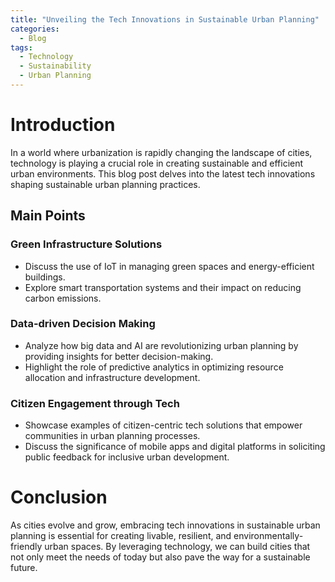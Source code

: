 ```yaml
---
title: "Unveiling the Tech Innovations in Sustainable Urban Planning"
categories:
  - Blog
tags:
  - Technology
  - Sustainability
  - Urban Planning
---
```


# Introduction
In a world where urbanization is rapidly changing the landscape of cities, technology is playing a crucial role in creating sustainable and efficient urban environments. This blog post delves into the latest tech innovations shaping sustainable urban planning practices.

## Main Points
### Green Infrastructure Solutions
- Discuss the use of IoT in managing green spaces and energy-efficient buildings.
- Explore smart transportation systems and their impact on reducing carbon emissions.

### Data-driven Decision Making
- Analyze how big data and AI are revolutionizing urban planning by providing insights for better decision-making.
- Highlight the role of predictive analytics in optimizing resource allocation and infrastructure development.

### Citizen Engagement through Tech
- Showcase examples of citizen-centric tech solutions that empower communities in urban planning processes.
- Discuss the significance of mobile apps and digital platforms in soliciting public feedback for inclusive urban development.

# Conclusion
As cities evolve and grow, embracing tech innovations in sustainable urban planning is essential for creating livable, resilient, and environmentally-friendly urban spaces. By leveraging technology, we can build cities that not only meet the needs of today but also pave the way for a sustainable future.